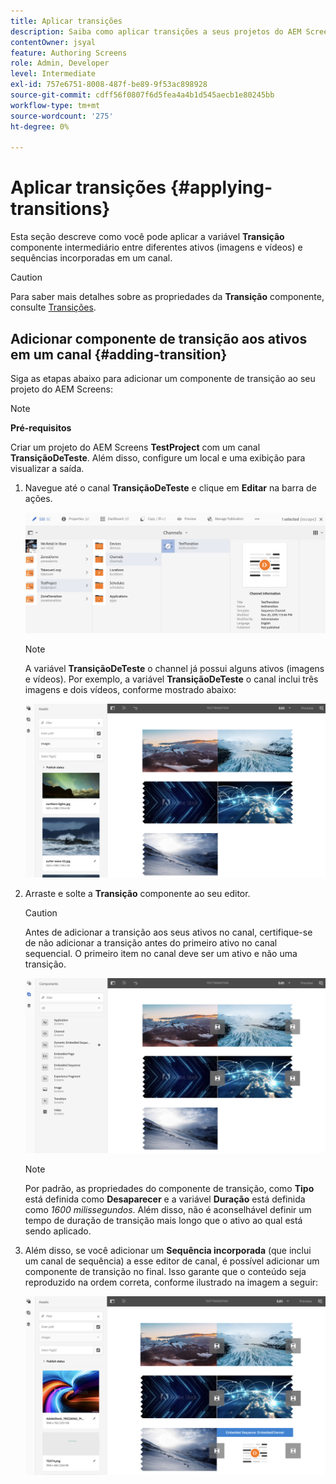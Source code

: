 ```yaml
---
title: Aplicar transições
description: Saiba como aplicar transições a seus projetos do AEM Screens.
contentOwner: jsyal
feature: Authoring Screens
role: Admin, Developer
level: Intermediate
exl-id: 757e6751-8008-487f-be89-9f53ac898928
source-git-commit: cdff56f0807f6d5fea4a4b1d545aecb1e80245bb
workflow-type: tm+mt
source-wordcount: '275'
ht-degree: 0%

---
```


# Aplicar transições {#applying-transitions}

Esta seção descreve como você pode aplicar a variável **Transição** componente intermediário entre diferentes ativos (imagens e vídeos) e sequências incorporadas em um canal.

>[!CAUTION]
>
>Para saber mais detalhes sobre as propriedades da **Transição** componente, consulte [Transições](adding-components-to-a-channel.md#transition).

## Adicionar componente de transição aos ativos em um canal {#adding-transition}

Siga as etapas abaixo para adicionar um componente de transição ao seu projeto do AEM Screens:

>[!NOTE]
>
>**Pré-requisitos**
>
>Criar um projeto do AEM Screens **TestProject** com um canal **TransiçãoDeTeste**. Além disso, configure um local e uma exibição para visualizar a saída.

1. Navegue até o canal **TransiçãoDeTeste** e clique em **Editar** na barra de ações.

   ![image1](assets/transitions1.png)

   >[!NOTE]
   >
   >A variável **TransiçãoDeTeste** o channel já possui alguns ativos (imagens e vídeos). Por exemplo, a variável **TransiçãoDeTeste** o canal inclui três imagens e dois vídeos, conforme mostrado abaixo:

   ![image2](assets/transitions2.png)


1. Arraste e solte a **Transição** componente ao seu editor.

   >[!CAUTION]
   >
   >Antes de adicionar a transição aos seus ativos no canal, certifique-se de não adicionar a transição antes do primeiro ativo no canal sequencial. O primeiro item no canal deve ser um ativo e não uma transição.

   ![image3](assets/transitions3.png)

   >[!NOTE]
   >
   >Por padrão, as propriedades do componente de transição, como **Tipo** está definida como **Desaparecer** e a variável **Duração** está definida como *1600 milissegundos*. Além disso, não é aconselhável definir um tempo de duração de transição mais longo que o ativo ao qual está sendo aplicado.

1. Além disso, se você adicionar um **Sequência incorporada** (que inclui um canal de sequência) a esse editor de canal, é possível adicionar um componente de transição no final. Isso garante que o conteúdo seja reproduzido na ordem correta, conforme ilustrado na imagem a seguir:

   ![image3](assets/transitions5.png)
